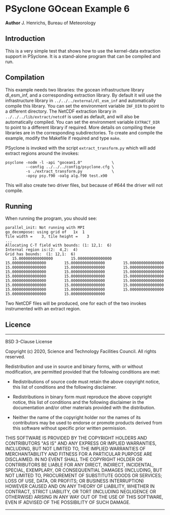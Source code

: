 # PSyclone GOcean Example 6

**Author** J. Henrichs, Bureau of Meteorology

## Introduction

This is a very simple test that shows how to use the kernel-data extraction
support in PSyclone. It is a stand-alone program that can be compiled
and run.

## Compilation
This example needs two libraries: the gocean infrastructure library
dl_esm_inf, and a corresponding extraction library. By default
it will use the infrastructure library in ``../../../external/dl_esm_inf``
and automatically compile this library. You can set the environment
variable ``INF_DIR`` to point to a different directory.
The NetCDF extraction library in ``../../../lib/extract/netcdf`` is used
as default, and will also be automatically compiled. You can set the
environment variable ``EXTRACT_DIR`` to point to a different library if 
required. More details on compiling these libraries are in the
corresponding subdirectories.
To create and compile the example, modify the Makefile if required
and type ``make``.

PSyclone is invoked with the script ``extract_transform.py`` which will 
add extract regions around the invokes:
```
psyclone -nodm -l -api "gocean1.0"             \
         --config ../../../config/psyclone.cfg \
         -s ./extract_transform.py             \
         -opsy psy.f90 -oalg alg.f90 test.x90
```

This will also create two driver files, but because of #644 the
driver will not compile.

## Running
When running the program, you should see:
```
parallel_init: Not running with MPI
go_decompose: using grid of   1x  1
Tile width =    3, tile height =    3
...
Allocating C-T field with bounds: (1: 12,1:  6)
Internal region is:(2:  4,2:  4)
Grid has bounds:  (1: 12,1:  6)
   15.000000000000000        15.000000000000000        15.000000000000000        15.000000000000000        15.000000000000000        15.000000000000000        15.000000000000000        15.000000000000000        15.000000000000000        15.000000000000000        15.000000000000000        15.000000000000000        15.000000000000000        15.000000000000000        15.000000000000000        15.000000000000000        15.000000000000000        15.000000000000000        15.000000000000000        15.000000000000000        15.000000000000000        15.000000000000000        15.000000000000000        15.000000000000000        15.000000000000000     
```

Two NetCDF files will be produced, one for each of the two invokes
instrumented with an extract region.

## Licence

-----------------------------------------------------------------------------

BSD 3-Clause License

Copyright (c) 2020, Science and Technology Facilities Council.
All rights reserved.

Redistribution and use in source and binary forms, with or without
modification, are permitted provided that the following conditions are met:

* Redistributions of source code must retain the above copyright notice, this
  list of conditions and the following disclaimer.

* Redistributions in binary form must reproduce the above copyright notice,
  this list of conditions and the following disclaimer in the documentation
  and/or other materials provided with the distribution.

* Neither the name of the copyright holder nor the names of its
  contributors may be used to endorse or promote products derived from
  this software without specific prior written permission.

THIS SOFTWARE IS PROVIDED BY THE COPYRIGHT HOLDERS AND CONTRIBUTORS
"AS IS" AND ANY EXPRESS OR IMPLIED WARRANTIES, INCLUDING, BUT NOT
LIMITED TO, THE IMPLIED WARRANTIES OF MERCHANTABILITY AND FITNESS
FOR A PARTICULAR PURPOSE ARE DISCLAIMED. IN NO EVENT SHALL THE
COPYRIGHT HOLDER OR CONTRIBUTORS BE LIABLE FOR ANY DIRECT, INDIRECT,
INCIDENTAL, SPECIAL, EXEMPLARY, OR CONSEQUENTIAL DAMAGES (INCLUDING,
BUT NOT LIMITED TO, PROCUREMENT OF SUBSTITUTE GOODS OR SERVICES;
LOSS OF USE, DATA, OR PROFITS; OR BUSINESS INTERRUPTION) HOWEVER
CAUSED AND ON ANY THEORY OF LIABILITY, WHETHER IN CONTRACT, STRICT
LIABILITY, OR TORT (INCLUDING NEGLIGENCE OR OTHERWISE) ARISING IN
ANY WAY OUT OF THE USE OF THIS SOFTWARE, EVEN IF ADVISED OF THE
POSSIBILITY OF SUCH DAMAGE.

------------------------------------------------------------------------------
